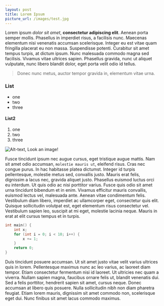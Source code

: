 ```yaml
---
layout: post
title: Lorem Ipsum
picture_url: /images/test.jpg
---
```


Lorem ipsum *dolor sit amet*, **consectetur adipiscing elit**. Aenean porta semper mollis. Phasellus in imperdiet risus, a facilisis nunc. Maecenas elementum nisi venenatis accumsan scelerisque. Integer eu est vitae quam fringilla placerat eu non massa. Suspendisse potenti. Curabitur sit amet tempus turpis, at dictum ipsum. Nunc malesuada commodo magna sed facilisis. Vivamus vitae ultrices sapien. Phasellus gravida, nunc ut aliquet vulputate, nunc libero blandit dolor, eget porta velit odio id tellus. 

> Donec nunc metus, auctor tempor gravida in, elementum vitae urna.

### List
- one
- two
- three

#### List2
1. one
2. two
3. three

![Alt-text, Look an image!](/images/test.jpg "Title, Something else")

Fusce tincidunt ipsum nec augue cursus, eget tristique augue mattis. Nam sit amet odio accumsan, `molestie mauris ut`, eleifend risus. Cras nec congue purus. In hac habitasse platea dictumst. Integer id turpis pellentesque, molestie metus sed, convallis justo. Mauris erat felis, dignissim a lacus nec, gravida aliquet justo. Phasellus euismod luctus orci eu interdum. Ut quis odio ac nisi porttitor varius. Fusce quis odio sit amet urna tincidunt bibendum et in enim. Vivamus efficitur mauris convallis, euismod lectus vel, malesuada ante. Aenean vitae condimentum felis. Vestibulum diam libero, imperdiet ac ullamcorper eget, consectetur quis elit. Quisque sollicitudin volutpat est, eget elementum risus consectetur vel. Vestibulum sapien leo, suscipit at mi eget, molestie lacinia neque. Mauris in erat at elit cursus tempus et in turpis.

```c++
int main() {
    int x;
    for (int i = 0; i < 10; i++) {
        x += 1;
    }
    return 0;
}
```

Duis tincidunt posuere accumsan. Ut sit amet justo vitae velit varius ultrices quis in lorem. Pellentesque maximus nunc ac leo varius, ac laoreet diam tempor. Etiam consectetur fermentum nisi id laoreet. Ut ultricies nec quam a viverra. Nullam sapien magna, faucibus ornare felis ut, blandit venenatis dui. Sed a felis porttitor, hendrerit sapien sit amet, cursus neque. Donec accumsan at libero quis posuere. Nulla sollicitudin nibh non diam pharetra feugiat. Etiam lorem mauris, dignissim sit amet commodo non, scelerisque eget dui. Nunc finibus sit amet lacus commodo maximus.

